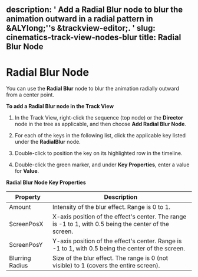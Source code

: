 description: ' Add a Radial Blur node to blur the animation outward in a radial pattern
  in &ALYlong;''s &trackview-editor;. '
slug: cinematics-track-view-nodes-blur
title: Radial Blur Node
---
# Radial Blur Node<a name="cinematics-track-view-nodes-blur"></a>

You can use the **Radial Blur** node to blur the animation radially outward from a center point\. 

**To add a Radial Blur node in the Track View**

1. In the Track View, right\-click the sequence \(top node\) or the **Director** node in the tree as applicable, and then choose **Add Radial Blur Node**\.

1. For each of the keys in the following list, click the applicable key listed under the **RadialBlur** node\.

1. Double\-click to position the key on its highlighted row in the timeline\.

1.  Double\-click the green marker, and under **Key Properties**, enter a value for **Value**\.

 


**Radial Blur Node Key Properties**  

| Property | Description | 
| --- | --- | 
| Amount | Intensity of the blur effect\. Range is 0 to 1\. | 
| ScreenPosX | X\-axis position of the effect's center\. The range is \-1 to 1, with 0\.5 being the center of the screen\. | 
| ScreenPosY | Y\-axis position of the effect's center\. Range is \-1 to 1, with 0\.5 being the center of the screen\. | 
| Blurring Radius | Size of the blur effect\. The range is 0 \(not visible\) to 1 \(covers the entire screen\)\. | 